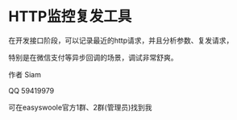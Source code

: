 # HTTP监控复发工具

在开发接口阶段，可以记录最近的http请求，并且分析参数、复发请求，

特别是在微信支付等异步回调的场景，调试非常舒爽。

作者 Siam 

QQ 59419979

可在easyswoole官方1群、2群(管理员)找到我